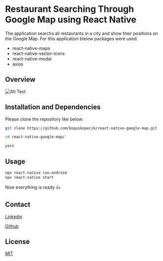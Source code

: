 # Restaurant Searching Through Google Map using React Native
The application searchs all restaurants in a city and show their positions on the Google Map. For this application blelow packages were used.

- react-native-maps
- react-native-vector-icons
- react-native-modal
- axios

## Overview

![Alt Text](restaurantSearchApp.gif)


## Installation and Dependencies

Please clone the repository like below:

```bash
git clone https://github.com/kopuskopecik/react-native-google-map.git

```

```bash
cd react-native-google-map/

yarn
```

## Usage

```bash
npx react-native run-android
npx react-native start
```

Now everything is ready :+1:

## Contact

[Linkedin](https://www.linkedin.com/in/erdogan-sahin/)

[Github](https://github.com/kopuskopecik)

## License
[MIT](https://choosealicense.com/licenses/mit/)